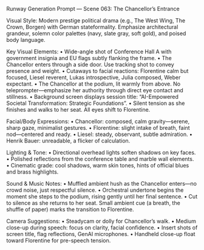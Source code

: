 Runway Generation Prompt — Scene 063: The Chancellor’s Entrance

Visual Style:
Modern prestige political drama (e.g., The West Wing, The Crown, Borgen) with German stateformality. Emphasize architectural grandeur, solemn color palettes (navy, slate gray, soft gold), and poised body language.

Key Visual Elements:
	•	Wide-angle shot of Conference Hall A with government insignia and EU flags subtly flanking the frame.
	•	The Chancellor enters through a side door. Use tracking shot to convey presence and weight.
	•	Cutaways to facial reactions: Florentine calm but focused, Liesel reverent, Lukas introspective, Julia composed, Weber expectant.
	•	The Chancellor at the podium, lit warmly from above. No teleprompter—emphasize her authority through direct eye contact and stillness.
	•	Background screen displays session title: “AI-Empowered Societal Transformation: Strategic Foundations”.
	•	Silent tension as she finishes and walks to her seat. All eyes shift to Florentine.

Facial/Body Expressions:
	•	Chancellor: composed, calm gravity—serene, sharp gaze, minimalist gestures.
	•	Florentine: slight intake of breath, faint nod—centered and ready.
	•	Liesel: steady, observant, subtle admiration.
	•	Henrik Bauer: unreadable, a flicker of calculation.

Lighting & Tone:
	•	Directional overhead lights soften shadows on key faces.
	•	Polished reflections from the conference table and marble wall elements.
	•	Cinematic grade: cool shadows, warm skin tones, hints of official blues and brass highlights.

Sound & Music Notes:
	•	Muffled ambient hush as the Chancellor enters—no crowd noise, just respectful silence.
	•	Orchestral undertone begins the moment she steps to the podium, rising gently until her final sentence.
	•	Cut to silence as she returns to her seat. Small ambient cue (a breath, the shuffle of paper) marks the transition to Florentine.

Camera Suggestions:
	•	Steadycam or dolly for Chancellor’s walk.
	•	Medium close-up during speech: focus on clarity, facial confidence.
	•	Insert shots of screen title, flag reflections, GenAI microphones.
	•	Handheld close-up float toward Florentine for pre-speech tension.
